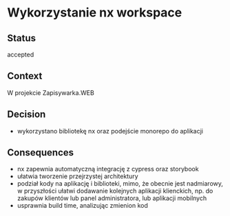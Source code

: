 # Wykorzystanie nx workspace


## Status

accepted

## Context

W projekcie Zapisywarka.WEB 


## Decision

- wykorzystano bibliotekę nx oraz podejście monorepo do aplikacji

## Consequences

- nx zapewnia automatyczną integrację z cypress oraz storybook
- ułatwia tworzenie przejrzystej architektury
- podział kody na aplikację i biblioteki, mimo, że obecnie jest nadmiarowy, w przyszłości ułatwi dodawanie kolejnych aplikacji klienckich, np. do zakupów klientów lub panel administratora, lub aplikacji mobilnych
- usprawnia build time, analizując zmienion kod
